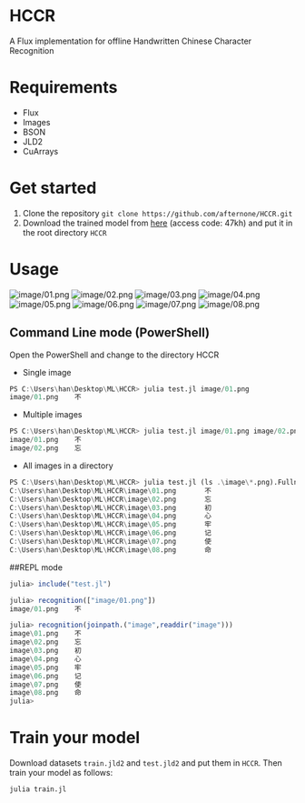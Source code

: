 # HCCR
A Flux implementation for offline Handwritten Chinese Character Recognition

# Requirements
+ Flux
+ Images
+ BSON
+ JLD2
+ CuArrays

# Get started
1. Clone the repository
`git clone https://github.com/afternone/HCCR.git`
2. Download the trained model from [here](https://pan.baidu.com/s/1YP3_KdrrdWQxacU8eyUnXg) (access code: 47kh) and put it in the root directory `HCCR`

# Usage
![image/01.png](https://github.com/afternone/HCCR/blob/master/image/01.png "不")
![image/02.png](https://github.com/afternone/HCCR/blob/master/image/01.png "忘")
![image/03.png](https://github.com/afternone/HCCR/blob/master/image/01.png "初")
![image/04.png](https://github.com/afternone/HCCR/blob/master/image/01.png "心")
![image/05.png](https://github.com/afternone/HCCR/blob/master/image/01.png "牢")
![image/06.png](https://github.com/afternone/HCCR/blob/master/image/01.png "记")
![image/07.png](https://github.com/afternone/HCCR/blob/master/image/01.png "使")
![image/08.png](https://github.com/afternone/HCCR/blob/master/image/01.png "命")

## Command Line mode (PowerShell)
Open the PowerShell and change to the directory HCCR
+ Single image
```julia
PS C:\Users\han\Desktop\ML\HCCR> julia test.jl image/01.png
image/01.png    不
```
+ Multiple images
```julia
PS C:\Users\han\Desktop\ML\HCCR> julia test.jl image/01.png image/02.png
image/01.png    不
image/02.png    忘
```
+ All images in a directory
```julia
PS C:\Users\han\Desktop\ML\HCCR> julia test.jl (ls .\image\*.png).Fullname
C:\Users\han\Desktop\ML\HCCR\image\01.png       不
C:\Users\han\Desktop\ML\HCCR\image\02.png       忘
C:\Users\han\Desktop\ML\HCCR\image\03.png       初
C:\Users\han\Desktop\ML\HCCR\image\04.png       心
C:\Users\han\Desktop\ML\HCCR\image\05.png       牢
C:\Users\han\Desktop\ML\HCCR\image\06.png       记
C:\Users\han\Desktop\ML\HCCR\image\07.png       使
C:\Users\han\Desktop\ML\HCCR\image\08.png       命
```
##REPL mode
```julia
julia> include("test.jl")

julia> recognition(["image/01.png"])
image/01.png    不

julia> recognition(joinpath.("image",readdir("image")))
image\01.png    不
image\02.png    忘
image\03.png    初
image\04.png    心
image\05.png    牢
image\06.png    记
image\07.png    使
image\08.png    命
julia>
```
# Train your model
Download datasets `train.jld2` and `test.jld2` and put them in `HCCR`.
Then train your model as follows:
```julia
julia train.jl
```
